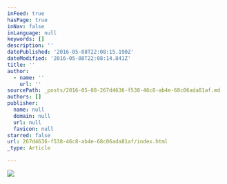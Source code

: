 ```yaml
---
inFeed: true
hasPage: true
inNav: false
inLanguage: null
keywords: []
description: ''
datePublished: '2016-05-08T22:08:15.190Z'
dateModified: '2016-05-08T22:08:14.841Z'
title: ''
author:
  - name: ''
    url: ''
sourcePath: _posts/2016-05-08-267d4636-f538-46c8-ab4e-68c06ada81af.md
authors: []
publisher:
  name: null
  domain: null
  url: null
  favicon: null
starred: false
url: 267d4636-f538-46c8-ab4e-68c06ada81af/index.html
_type: Article

---
```

![](https://s3-us-west-2.amazonaws.com/the-grid-img/p/753be6a215bdb9d159e0efa230713a194f99c499.png)